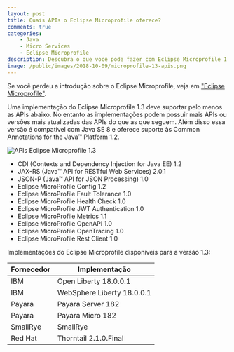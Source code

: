 ```yaml
---
layout: post
title: Quais APIs o Eclipse Microprofile oferece?
comments: true
categories: 
    - Java
    - Micro Services
    - Eclipse Microprofile
description: Descubra o que você pode fazer com Eclipse Microprofile 1.3.
image: /public/images/2018-10-09/microprofile-13-apis.png
---
```


Se você perdeu a introdução sobre o Eclipse Microprofile, veja em ["Eclipse Microprofile"]({{site.baseurl}}/eclipse-microprofile).

Uma implementação do Eclipse Microprofile 1.3 deve suportar pelo menos as APIs abaixo. No entanto as implementações podem possuir mais APIs ou versões mais atualizadas das APIs do que as que seguem. Além disso essa versão é compatível com Java SE 8 e oferece suporte às Common Annotations for the Java™ Platform 1.2.

![APIs  Eclipse Microprofile 1.3]({{site.baseurl}}/public/images/2018-10-09/microprofile-13-apis.png)

* CDI (Contexts and Dependency Injection for Java EE) 1.2
* JAX-RS (Java™ API for RESTful Web Services) 2.0.1
* JSON-P (Java™ API for JSON Processing) 1.0
* Eclipse MicroProfile Config 1.2
* Eclipse MicroProfile Fault Tolerance 1.0
* Eclipse MicroProfile Health Check 1.0
* Eclipse MicroProfile JWT Authentication 1.0
* Eclipse MicroProfile Metrics 1.1
* Eclipse MicroProfile OpenAPI 1.0
* Eclipse MicroProfile OpenTracing 1.0
* Eclipse MicroProfile Rest Client 1.0

Implementações do Eclipse Microprofile disponíveis para a versão 1.3:

| Fornecedor | Implementação |
|--- |--- |
| IBM | Open Liberty 18.0.0.1 |
| IBM | WebSphere Liberty 18.0.0.1 |
| Payara | Payara Server 182 |
| Payara | Payara Micro 182 |
| SmallRye | SmallRye |
| Red Hat | Thorntail 2.1.0.Final|